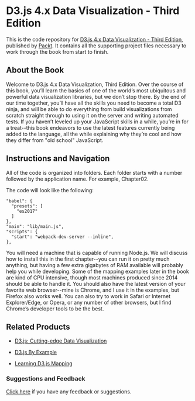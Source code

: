# D3.js 4.x Data Visualization - Third Edition
This is the code repository for [D3.js 4.x Data Visualization - Third Edition](https://www.packtpub.com/web-development/d3js-4x-data-visualization-third-edition?utm_source=github&utm_medium=repository&utm_campaign=9781787120358), published by [Packt](https://www.packtpub.com/?utm_source=github). It contains all the supporting project files necessary to work through the book from start to finish.
## About the Book
Welcome to D3.js 4.x Data Visualization, Third Edition. Over the course of this book, you’ll learn the basics of one of the world’s most ubiquitous and powerful data visualization libraries, but we don’t stop there. By the end of our time together, you’ll have all the skills you need to become a total D3 ninja, and will be able to do everything from build visualizations from scratch straight through to using it on the server and writing automated tests. If you haven’t leveled up your JavaScript skills in a while, you’re in for a treat--this book endeavors to use the latest features currently being added to the language, all the while explaining why they’re cool and how they differ from "old school" JavaScript. 
## Instructions and Navigation
All of the code is organized into folders. Each folder starts with a number followed by the application name. For example, Chapter02.



The code will look like the following:
```
"babel": {
  "presets": [
    "es2017"
  ]
},
"main": "lib/main.js",
"scripts": {
  "start": "webpack-dev-server --inline",
},
```

You will need a machine that is capable of running Node.js. We will discuss how to install this in the first chapter--you can run it on pretty much anything, but having a few extra gigabytes of RAM available will probably help you while developing. Some of the mapping examples later in the book are kind of CPU intensive, though most machines produced since 2014 should be able to handle it.
You should also have the latest version of your favorite web browser--mine is Chrome, and I use it in the examples, but Firefox also works well. You can also try to work in Safari or Internet Explorer/Edge, or Opera, or any number of other browsers, but I find Chrome’s developer tools to be the best.

## Related Products
* [D3.js: Cutting-edge Data Visualization](https://www.packtpub.com/web-development/d3js-cutting-edge-data-visualization?utm_source=github&utm_medium=repository&utm_campaign=9781787281776)

* [D3.js By Example](https://www.packtpub.com/web-development/d3js-example?utm_source=github&utm_medium=repository&utm_campaign=9781785280085)

* [Learning D3.js Mapping](https://www.packtpub.com/web-development/learning-d3js-mapping?utm_source=github&utm_medium=repository&utm_campaign=9781783985609)

### Suggestions and Feedback
[Click here](https://docs.google.com/forms/d/e/1FAIpQLSe5qwunkGf6PUvzPirPDtuy1Du5Rlzew23UBp2S-P3wB-GcwQ/viewform) if you have any feedback or suggestions.
